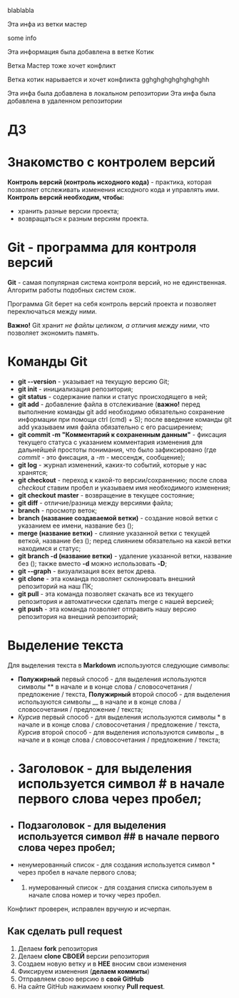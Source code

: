 blablabla

Эта инфа из ветки мастер

some info

Эта информация была добавлена в ветке Котик

Ветка Мастер тоже хочет конфликт

Ветка котик нарывается и хочет конфликта
gghghghghghghghghh

Эта инфа была добавлена в локальном репозитории
Эта инфа была добавлена в удаленном репозитории


# **ДЗ**

# Знакомство с контролем версий

**Контроль версий (контроль исходного кода)** - практика, которая позволяет отслеживать изменения исходного кода и управлять ими.
**Контроль версий необходим, чтобы:**

* хранить разные версии проекта;
* возвращаться к разным версиям проекта.

# Git - программа для контроля версий

**Git** - самая популярная система контроля версий, но не единственная. Алгоритм работы подобных систем схож.

Программа Git берет на себя контроль версий проекта и позволяет переключаться между ними.

**Важно!** Git хранит *не файлы целиком, а отличия между ними*, что позволяет экономить память.

# **Команды Git**

* **git --version** - указывает на текущую версию Git;
* **git init** - инициализация репозитория;
* **git status** - содержание папки и статус происходящего в ней;
* **git add** - добавление файла в отслеживание (**важно!** перед выполнение команды git add необходимо обязательно сохранение информации при помощи ctrl (cmd) + S); после введение команды git add указываем имя файла обязательно с его расширением;
* **git commit -m "Комментарий к сохраненным данным"** - фиксация текущего статуса с указанием комментария изменения для дальнейшей простоты понимания, что было зафиксировано (где *commit* - это фиксация, а *-m* - мессендж, сообщение);
* **git log** - журнал изменений, каких-то событий, которые у нас хранятся;
* **git checkout** - переход к какой-то версии/сохранению; после слова *checkout* ставим пробел и указываем имя необходимого изменения;
* **git checkout master** - возвращение в текущее состояние;
* **git diff** - отличие/разница между версиями файла;
* **branch** - просмотр веток;
* **branch (название создаваемой ветки)** - создание новой ветки с указанием ее имени, название без ();
* **merge (название ветки)** - слияние указанной ветки с текущей веткой, название без (); перед слиянием обязательно на какой ветки находимся и статус;
* **git branch -d (название ветки)** - удаление указанной ветки, название без (); также вместо **-d** можно использовать **-D**;
* **git --graph** - визуализация всех веток древа.
* **git clone** - эта команда позволяет склонировать внешний репозиторий на наш ПК;
* **git pull** - эта команда позволяет скачать все из текущего репозитория и автоматически сделать merge с нашей версией;
* **git push** - эта команда позволяет отправить нашу версию репозитория на внешний репозиторий;

# Выделение текста

Для выделения текста в **Markdown** используются следующие символы:
* **Полужирный** первый способ - для выделения используются символы ** в начале и в конце слова / словосочетания / предложение / текста, __Полужирный__ второй способ - для выделения используются символы __ в начале и в конце слова / словосочетания / предложение / текста;
* *Курсив* первый способ - для выделения используются символы * в начале и в конце слова / словосочетания / предложение / текста, _Курсив_ второй способ  - для выделения используются символы _ в начале и в конце слова / словосочетания / предложение / текста;
* # Заголовок - для выделения используется символ # в начале первого слова через пробел;
* ## Подзаголовок - для выделения используется символ ## в начале первого слова через пробел;
* ненумерованный список - для создания используется символ * через пробел в начале первого слова;
* 1. нумерованный список - для создания списка сипользуем в начале слова номер и точку через пробел.

Конфликт проверен, исправлен вручную и исчерпан.

## Как сделать pull request
1. Делаем __fork__ репозитория
2. Делаем __clone СВОЕЙ__ версии репозитория
3. Создаем новую ветку и в __НЕЕ__ вносим свои изменения
4. Фиксируем изменения (__делаем коммиты__)
5. Отправляем свою версию в __свой GitHub__
6. На сайте GitHub нажимаем кнопку __Pull request__.